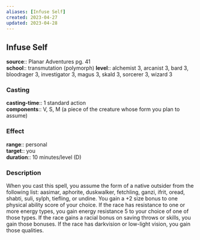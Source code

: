 ```yaml
---
aliases: [Infuse Self]
created: 2023-04-27
updated: 2023-04-28
---
```


## Infuse Self

**source**:: Planar Adventures pg. 41  
**school**:: transmutation (polymorph)
**level**:: alchemist 3, arcanist 3, bard 3, bloodrager 3, investigator 3, magus 3, skald 3, sorcerer 3, wizard 3

### Casting

**casting-time**:: 1 standard action  
**components**:: V, S, M (a piece of the creature whose form you plan to assume)

### Effect

**range**:: personal  
**target**:: you  
**duration**:: 10 minutes/level (D)

### Description

When you cast this spell, you assume the form of a native outsider from the following list: aasimar, aphorite, duskwalker, fetchling, ganzi, ifrit, oread, shabti, suli, sylph, tiefling, or undine. You gain a +2 size bonus to one physical ability score of your choice. If the race has resistance to one or more energy types, you gain energy resistance 5 to your choice of one of those types. If the race gains a racial bonus on saving throws or skills, you gain those bonuses. If the race has darkvision or low-light vision, you gain those qualities.
